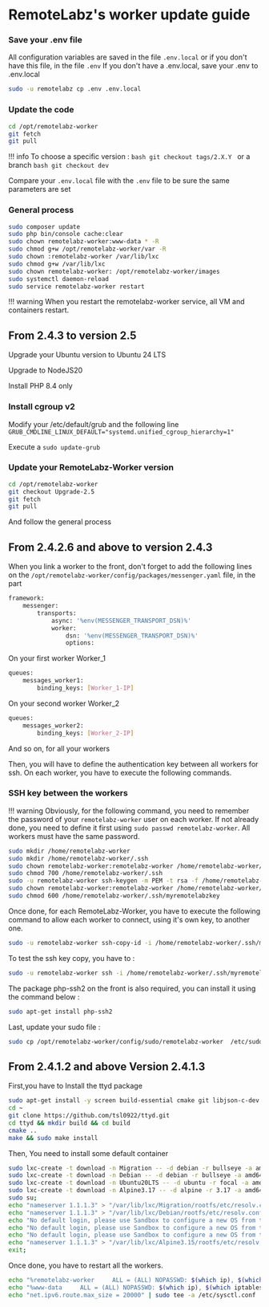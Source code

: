 # RemoteLabz's worker update guide

### Save your .env file
All configuration variables are saved in the file `.env.local` or if you don't have this file, in the file `.env`
If you don't have a .env.local, save your .env to .env.local
```bash
sudo -u remotelabz cp .env .env.local
```

### Update the code
```bash
cd /opt/remotelabz-worker
git fetch
git pull
```

!!! info
    To choose a specific version :
    ```bash
    git checkout tags/2.X.Y
    ```
    or a branch
    ```bash
    git checkout dev
    ```

Compare your `.env.local` file with the `.env` file to be sure the same parameters are set 
### General process
```bash
sudo composer update
sudo php bin/console cache:clear
sudo chown remotelabz-worker:www-data * -R
sudo chmod g+w /opt/remotelabz-worker/var -R
sudo chown :remotelabz-worker /var/lib/lxc
sudo chmod g+w /var/lib/lxc
sudo chown remotelabz-worker: /opt/remotelabz-worker/images
sudo systemctl daemon-reload
sudo service remotelabz-worker restart
```
!!! warning
    When you restart the remotelabz-worker service, all VM and containers restart.
 

## From 2.4.3 to version 2.5
Upgrade your Ubuntu version to Ubuntu 24 LTS

Upgrade to NodeJS20

Install PHP 8.4 only

### Install cgroup v2
Modify your /etc/default/grub and the following line 
```GRUB_CMDLINE_LINUX_DEFAULT="systemd.unified_cgroup_hierarchy=1"```

Execute a ```sudo update-grub```

### Update your RemoteLabz-Worker version
```bash
cd /opt/remotelabz-worker
git checkout Upgrade-2.5
git fetch
git pull
```
And follow the general process

## From 2.4.2.6 and above to version 2.4.3
When you link a worker to the front, don't forget to add the following lines on the `/opt/remotelabz-worker/config/packages/messenger.yaml` file, in the part 
```bash
framework:
    messenger:
        transports:
            async: '%env(MESSENGER_TRANSPORT_DSN)%'
            worker: 
                dsn: '%env(MESSENGER_TRANSPORT_DSN)%'
                options:
```
On your first worker Worker_1

```bash
queues:
    messages_worker1:
        binding_keys: [Worker_1-IP]
```

On your second worker Worker_2
```bash
queues:
    messages_worker2:
        binding_keys: [Worker_2-IP]
```
And so on, for all your workers

Then, you will have to define the authentication key between all workers for ssh. On each worker, you have to execute the following commands. 

### SSH key between the workers

!!! warning
    Obviously, for the following command, you need to remember the password of your `remotelabz-worker` user on each worker. If not already done, you need to define it first using `sudo passwd remotelabz-worker`. All workers must have the same password.

```bash
sudo mkdir /home/remotelabz-worker
sudo mkdir /home/remotelabz-worker/.ssh
sudo chown remotelabz-worker:remotelabz-worker /home/remotelabz-worker/.ssh
sudo chmod 700 /home/remotelabz-worker/.ssh
sudo -u remotelabz-worker ssh-keygen -m PEM -t rsa -f /home/remotelabz-worker/.ssh/myremotelabzkey
sudo chown remotelabz-worker:remotelabz-worker /home/remotelabz-worker/.ssh -R
sudo chmod 600 /home/remotelabz-worker/.ssh/myremotelabzkey
```

Once done, for each RemoteLabz-Worker, you have to execute the following command to allow each worker to connect, using it's own key, to another one.
```bash
sudo -u remotelabz-worker ssh-copy-id -i /home/remotelabz-worker/.ssh/myremotelabzkey.pub remotelabz-worker@Worker_X-IP
```

To test the ssh key copy, you have to :
```bash
sudo -u remotelabz-worker ssh -i /home/remotelabz-worker/.ssh/myremotelabzkey remotelabz-worker@Worker_X-IP
```

The package php-ssh2 on the front is also required, you can install it using the command below :
```bash
sudo apt-get install php-ssh2
```


Last, update your sudo file :
```bash
sudo cp /opt/remotelabz-worker/config/sudo/remotelabz-worker  /etc/sudoers.d/remotelabz-worker
```

## From 2.4.1.2 and above Version 2.4.1.3

First,you have to Install the ttyd package

```bash
sudo apt-get install -y screen build-essential cmake git libjson-c-dev libwebsockets-dev
cd ~
git clone https://github.com/tsl0922/ttyd.git
cd ttyd && mkdir build && cd build
cmake ..
make && sudo make install
```

Then, You need to install some default container
```bash
sudo lxc-create -t download -n Migration -- -d debian -r bullseye -a amd64 --keyserver hkp://keyserver.ubuntu.com;
sudo lxc-create -t download -n Debian -- -d debian -r bullseye -a amd64 --keyserver hkp://keyserver.ubuntu.com;
sudo lxc-create -t download -n Ubuntu20LTS -- -d ubuntu -r focal -a amd64 --keyserver hkp://keyserver.ubuntu.com;
sudo lxc-create -t download -n Alpine3.17 -- -d alpine -r 3.17 -a amd64 --keyserver hkp://keyserver.ubuntu.com;
sudo su;
echo "nameserver 1.1.1.3" > "/var/lib/lxc/Migration/rootfs/etc/resolv.conf";
echo "nameserver 1.1.1.3" > "/var/lib/lxc/Debian/rootfs/etc/resolv.conf";
echo "No default login, please use Sandbox to configure a new OS from this" >> "/var/lib/lxc/Debian/rootfs/etc/issue";
echo "No default login, please use Sandbox to configure a new OS from this" >> "/var/lib/lxc/Ubuntu20LTS/rootfs/etc/issue";
echo "No default login, please use Sandbox to configure a new OS from this" >> "/var/lib/lxc/Alpine3.15/rootfs/etc/issue";
echo "nameserver 1.1.1.3" > "/var/lib/lxc/Alpine3.15/rootfs/etc/resolv.conf";
exit;
```
Once done, you have to restart all the workers.
```bash
echo "%remotelabz-worker     ALL = (ALL) NOPASSWD: $(which ip), $(which iptables), $(which ovs-vsctl), $(which systemctl) start remotelabz*, $(which systemctl) stop remotelabz*, $(which systemctl) restart remotelabz*, $(which systemctl) status remotelabz*" | sudo tee /etc/sudoers.d/remotelabz-worker
echo "%www-data     ALL = (ALL) NOPASSWD: $(which ip), $(which iptables), $(which ovs-vsctl), $(which systemctl) start remotelabz*, $(which systemctl) stop remotelabz*, $(which systemctl) restart remotelabz*, $(which systemctl) status remotelabz*" | sudo tee -a /etc/sudoers.d/remotelabz-worker
echo "net.ipv6.route.max_size = 20000" | sudo tee -a /etc/sysctl.conf
```
